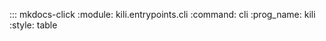 ::: mkdocs-click
    :module: kili.entrypoints.cli
    :command: cli
    :prog_name: kili
    :style: table
